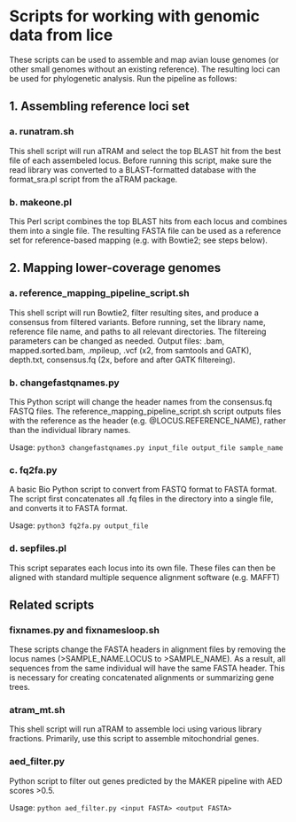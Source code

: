 # Scripts for working with genomic data from lice
These scripts can be used to assemble and map avian louse genomes (or other small genomes without an existing reference). The resulting loci can be used for phylogenetic analysis. Run the pipeline as follows:

## 1. Assembling reference loci set
### a. runatram.sh
This shell script will run aTRAM and select the top BLAST hit from the best file of each assembeled locus. Before running this script, make sure the read library was converted to a BLAST-formatted database with the format_sra.pl script from the aTRAM package.

### b. makeone.pl
This Perl script combines the top BLAST hits from each locus and combines them into a single file. The resulting FASTA file can be used as a reference set for reference-based mapping (e.g. with Bowtie2; see steps below).

## 2. Mapping lower-coverage genomes
### a. reference_mapping_pipeline_script.sh
This shell script will run Bowtie2, filter resulting sites, and produce a consensus from filtered variants. Before running, set the library name, reference file name, and paths to all relevant directories. The filtereing parameters can be changed as needed. Output files: .bam, mapped.sorted.bam, .mpileup, .vcf (x2, from samtools and GATK), depth.txt, consensus.fq (2x, before and after GATK filtereing).

### b. changefastqnames.py
This Python script will change the header names from the consensus.fq FASTQ files. The reference_mapping_pipeline_script.sh script outputs files with the reference as the header (e.g. @LOCUS.REFERENCE_NAME), rather than the individual library names.

Usage:
```python3 changefastqnames.py input_file output_file sample_name```

### c. fq2fa.py
A basic Bio Python script to convert from FASTQ format to FASTA format. The script first concatenates all .fq files in the directory into a single file, and converts it to FASTA format.

Usage: ```python3 fq2fa.py output_file```

### d. sepfiles.pl
This script separates each locus into its own file. These files can then be aligned with standard multiple sequence alignment software (e.g. MAFFT)

## Related scripts

### fixnames.py and fixnamesloop.sh
These scripts change the FASTA headers in alignment files by removing the locus names (>SAMPLE_NAME.LOCUS to >SAMPLE_NAME). As a result, all sequences from the same individual will have the same FASTA header. This is necessary for creating concatenated alignments or summarizing gene trees.

### atram_mt.sh
This shell script will run aTRAM to assemble loci using various library fractions. Primarily, use this script to assemble mitochondrial genes. 

### aed_filter.py
Python script to filter out genes predicted by the MAKER pipeline with AED scores >0.5.

Usage: ```python aed_filter.py <input FASTA> <output FASTA>```
